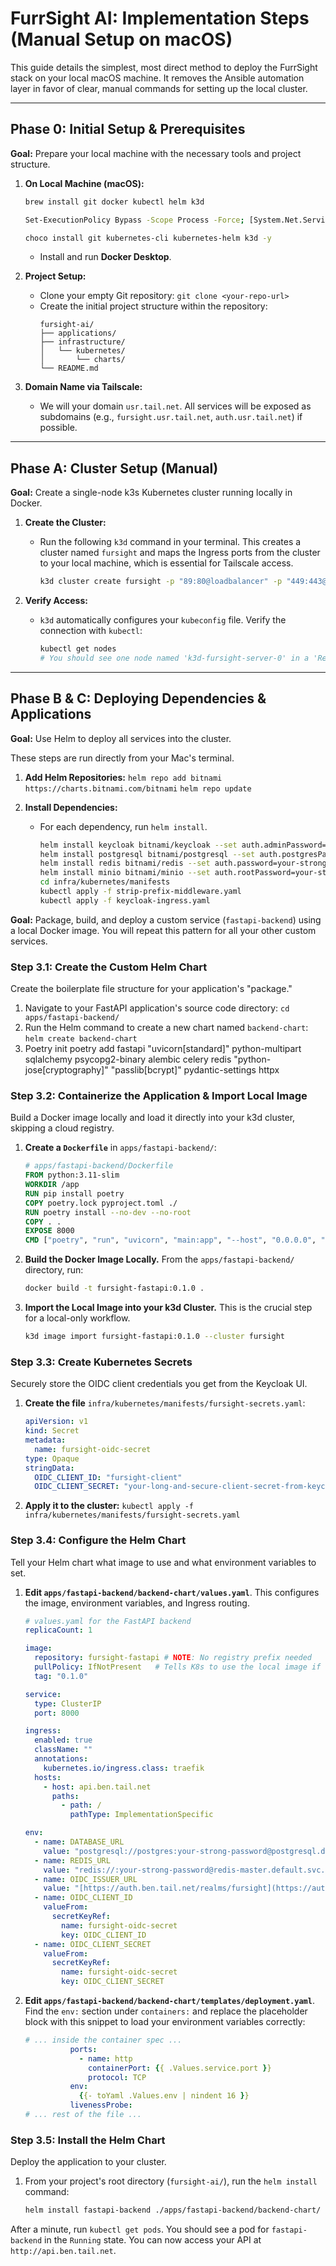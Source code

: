 # FurrSight AI: Implementation Steps (Manual Setup on macOS)

This guide details the simplest, most direct method to deploy the FurrSight stack on your local macOS machine. It removes the Ansible automation layer in favor of clear, manual commands for setting up the local cluster.

---

## Phase 0: Initial Setup & Prerequisites

**Goal:** Prepare your local machine with the necessary tools and project structure.

1.  **On Local Machine (macOS):**
      ```bash
      brew install git docker kubectl helm k3d

      Set-ExecutionPolicy Bypass -Scope Process -Force; [System.Net.ServicePointManager]::SecurityProtocol = [System.Net.ServicePointManager]::SecurityProtocol -bor 3072; iex ((New-Object System.Net.WebClient).DownloadString('https://community.chocolatey.org/install.ps1'))

      choco install git kubernetes-cli kubernetes-helm k3d -y
      ```
    - Install and run **Docker Desktop**.

2.  **Project Setup:**
    - Clone your empty Git repository: `git clone <your-repo-url>`
    - Create the initial project structure within the repository:
      ```
      fursight-ai/
      ├── applications/
      ├── infrastructure/
      │   └── kubernetes/
      │       └── charts/
      └── README.md
      ```

3.  **Domain Name via Tailscale:**
    - We will your domain `usr.tail.net`. All services will be exposed as subdomains (e.g., `fursight.usr.tail.net`, `auth.usr.tail.net`) if possible.

---

## Phase A: Cluster Setup (Manual)

**Goal:** Create a single-node k3s Kubernetes cluster running locally in Docker.

1.  **Create the Cluster:**
    - Run the following `k3d` command in your terminal. This creates a cluster named `fursight` and maps the Ingress ports from the cluster to your local machine, which is essential for Tailscale access.
      ```bash
      k3d cluster create fursight -p "89:80@loadbalancer" -p "449:443@loadbalancer"
      ```

2.  **Verify Access:**
    - `k3d` automatically configures your `kubeconfig` file. Verify the connection with `kubectl`:
      ```bash
      kubectl get nodes
      # You should see one node named 'k3d-fursight-server-0' in a 'Ready' state.
      ```

---

## Phase B & C: Deploying Dependencies & Applications

**Goal:** Use Helm to deploy all services into the cluster.

These steps are run directly from your Mac's terminal.

1.  **Add Helm Repositories:**
    `helm repo add bitnami https://charts.bitnami.com/bitnami`
    `helm repo update`

2.  **Install Dependencies:**
    - For each dependency, run `helm install`. 
        ```bash
        helm install keycloak bitnami/keycloak --set auth.adminPassword=placeholder-password
        helm install postgresql bitnami/postgresql --set auth.postgresPassword=your-strong-password
        helm install redis bitnami/redis --set auth.password=your-strong-password
        helm install minio bitnami/minio --set auth.rootPassword=your-strong-password #needs 8 char min len
        cd infra/kubernetes/manifests
        kubectl apply -f strip-prefix-middleware.yaml
        kubectl apply -f keycloak-ingress.yaml

        ```

**Goal:** Package, build, and deploy a custom service (`fastapi-backend`) using a local Docker image. You will repeat this pattern for all your other custom services.

### Step 3.1: Create the Custom Helm Chart
Create the boilerplate file structure for your application's "package."

1.  Navigate to your FastAPI application's source code directory:
    `cd apps/fastapi-backend/`
2.  Run the Helm command to create a new chart named `backend-chart`:
    `helm create backend-chart`
3.  Poetry init 
    poetry add fastapi "uvicorn[standard]" python-multipart sqlalchemy psycopg2-binary alembic celery redis "python-jose[cryptography]" "passlib[bcrypt]" pydantic-settings httpx

### Step 3.2: Containerize the Application & Import Local Image
Build a Docker image locally and load it directly into your k3d cluster, skipping a cloud registry.

1.  **Create a `Dockerfile`** in `apps/fastapi-backend/`:
    ```dockerfile
    # apps/fastapi-backend/Dockerfile
    FROM python:3.11-slim
    WORKDIR /app
    RUN pip install poetry
    COPY poetry.lock pyproject.toml ./
    RUN poetry install --no-dev --no-root
    COPY . .
    EXPOSE 8000
    CMD ["poetry", "run", "uvicorn", "main:app", "--host", "0.0.0.0", "--port", "8000"]
    ```
2.  **Build the Docker Image Locally.** From the `apps/fastapi-backend/` directory, run:
    ```bash
    docker build -t fursight-fastapi:0.1.0 .
    ```
3.  **Import the Local Image into your k3d Cluster.** This is the crucial step for a local-only workflow.
    ```bash
    k3d image import fursight-fastapi:0.1.0 --cluster fursight
    ```

### Step 3.3: Create Kubernetes Secrets
Securely store the OIDC client credentials you get from the Keycloak UI.

1.  **Create the file** `infra/kubernetes/manifests/fursight-secrets.yaml`:
    ```yaml
    apiVersion: v1
    kind: Secret
    metadata:
      name: fursight-oidc-secret
    type: Opaque
    stringData:
      OIDC_CLIENT_ID: "fursight-client"
      OIDC_CLIENT_SECRET: "your-long-and-secure-client-secret-from-keycloak"
    ```
2.  **Apply it to the cluster:**
    `kubectl apply -f infra/kubernetes/manifests/fursight-secrets.yaml`

### Step 3.4: Configure the Helm Chart
Tell your Helm chart what image to use and what environment variables to set.

1.  **Edit `apps/fastapi-backend/backend-chart/values.yaml`**. This configures the image, environment variables, and Ingress routing.
    ```yaml
    # values.yaml for the FastAPI backend
    replicaCount: 1

    image:
      repository: fursight-fastapi # NOTE: No registry prefix needed
      pullPolicy: IfNotPresent   # Tells K8s to use the local image if the tag matches
      tag: "0.1.0"

    service:
      type: ClusterIP
      port: 8000

    ingress:
      enabled: true
      className: ""
      annotations:
        kubernetes.io/ingress.class: traefik
      hosts:
        - host: api.ben.tail.net
          paths:
            - path: /
              pathType: ImplementationSpecific
    
    env:
      - name: DATABASE_URL
        value: "postgresql://postgres:your-strong-password@postgresql.default.svc.cluster.local:5432/postgres"
      - name: REDIS_URL
        value: "redis://:your-strong-password@redis-master.default.svc.cluster.local:6379"
      - name: OIDC_ISSUER_URL
        value: "[https://auth.ben.tail.net/realms/fursight](https://auth.ben.tail.net/realms/fursight)"
      - name: OIDC_CLIENT_ID
        valueFrom:
          secretKeyRef:
            name: fursight-oidc-secret
            key: OIDC_CLIENT_ID
      - name: OIDC_CLIENT_SECRET
        valueFrom:
          secretKeyRef:
            name: fursight-oidc-secret
            key: OIDC_CLIENT_SECRET
    ```
2.  **Edit `apps/fastapi-backend/backend-chart/templates/deployment.yaml`**. Find the `env:` section under `containers:` and replace the placeholder block with this snippet to load your environment variables correctly:
    ```yaml
    # ... inside the container spec ...
              ports:
                - name: http
                  containerPort: {{ .Values.service.port }}
                  protocol: TCP
              env:
                {{- toYaml .Values.env | nindent 16 }}
              livenessProbe:
    # ... rest of the file ...
    ```

### Step 3.5: Install the Helm Chart
Deploy the application to your cluster.

1.  From your project's root directory (`fursight-ai/`), run the `helm install` command:
    ```bash
    helm install fastapi-backend ./apps/fastapi-backend/backend-chart/
    ```

After a minute, run `kubectl get pods`. You should see a pod for `fastapi-backend` in the `Running` state. You can now access your API at `http://api.ben.tail.net`.

